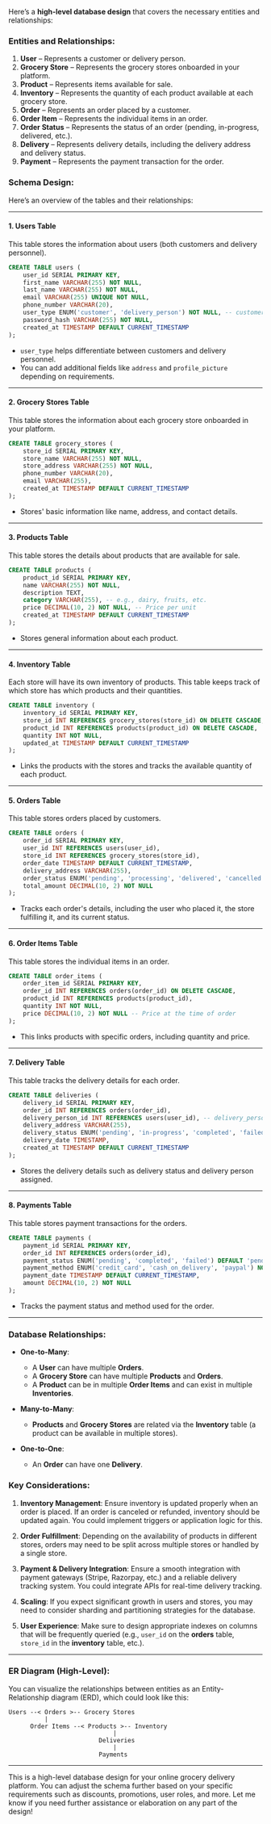 Here’s a **high-level database design** that covers the necessary entities and relationships:

### **Entities and Relationships**:

1. **User** – Represents a customer or delivery person.
2. **Grocery Store** – Represents the grocery stores onboarded in your platform.
3. **Product** – Represents items available for sale.
4. **Inventory** – Represents the quantity of each product available at each grocery store.
5. **Order** – Represents an order placed by a customer.
6. **Order Item** – Represents the individual items in an order.
7. **Order Status** – Represents the status of an order (pending, in-progress, delivered, etc.).
8. **Delivery** – Represents delivery details, including the delivery address and delivery status.
9. **Payment** – Represents the payment transaction for the order.

### **Schema Design**:

Here’s an overview of the tables and their relationships:

---

#### 1. **Users Table**

This table stores the information about users (both customers and delivery personnel).

```sql
CREATE TABLE users (
    user_id SERIAL PRIMARY KEY,
    first_name VARCHAR(255) NOT NULL,
    last_name VARCHAR(255) NOT NULL,
    email VARCHAR(255) UNIQUE NOT NULL,
    phone_number VARCHAR(20),
    user_type ENUM('customer', 'delivery_person') NOT NULL, -- customer or delivery person
    password_hash VARCHAR(255) NOT NULL,
    created_at TIMESTAMP DEFAULT CURRENT_TIMESTAMP
);
```

- `user_type` helps differentiate between customers and delivery personnel.
- You can add additional fields like `address` and `profile_picture` depending on requirements.

---

#### 2. **Grocery Stores Table**

This table stores the information about each grocery store onboarded in your platform.

```sql
CREATE TABLE grocery_stores (
    store_id SERIAL PRIMARY KEY,
    store_name VARCHAR(255) NOT NULL,
    store_address VARCHAR(255) NOT NULL,
    phone_number VARCHAR(20),
    email VARCHAR(255),
    created_at TIMESTAMP DEFAULT CURRENT_TIMESTAMP
);
```

- Stores' basic information like name, address, and contact details.

---

#### 3. **Products Table**

This table stores the details about products that are available for sale.

```sql
CREATE TABLE products (
    product_id SERIAL PRIMARY KEY,
    name VARCHAR(255) NOT NULL,
    description TEXT,
    category VARCHAR(255), -- e.g., dairy, fruits, etc.
    price DECIMAL(10, 2) NOT NULL, -- Price per unit
    created_at TIMESTAMP DEFAULT CURRENT_TIMESTAMP
);
```

- Stores general information about each product.

---

#### 4. **Inventory Table**

Each store will have its own inventory of products. This table keeps track of which store has which products and their quantities.

```sql
CREATE TABLE inventory (
    inventory_id SERIAL PRIMARY KEY,
    store_id INT REFERENCES grocery_stores(store_id) ON DELETE CASCADE,
    product_id INT REFERENCES products(product_id) ON DELETE CASCADE,
    quantity INT NOT NULL,
    updated_at TIMESTAMP DEFAULT CURRENT_TIMESTAMP
);
```

- Links the products with the stores and tracks the available quantity of each product.

---

#### 5. **Orders Table**

This table stores orders placed by customers.

```sql
CREATE TABLE orders (
    order_id SERIAL PRIMARY KEY,
    user_id INT REFERENCES users(user_id),
    store_id INT REFERENCES grocery_stores(store_id),
    order_date TIMESTAMP DEFAULT CURRENT_TIMESTAMP,
    delivery_address VARCHAR(255),
    order_status ENUM('pending', 'processing', 'delivered', 'cancelled') DEFAULT 'pending',
    total_amount DECIMAL(10, 2) NOT NULL
);
```

- Tracks each order's details, including the user who placed it, the store fulfilling it, and its current status.

---

#### 6. **Order Items Table**

This table stores the individual items in an order.

```sql
CREATE TABLE order_items (
    order_item_id SERIAL PRIMARY KEY,
    order_id INT REFERENCES orders(order_id) ON DELETE CASCADE,
    product_id INT REFERENCES products(product_id),
    quantity INT NOT NULL,
    price DECIMAL(10, 2) NOT NULL -- Price at the time of order
);
```

- This links products with specific orders, including quantity and price.

---

#### 7. **Delivery Table**

This table tracks the delivery details for each order.

```sql
CREATE TABLE deliveries (
    delivery_id SERIAL PRIMARY KEY,
    order_id INT REFERENCES orders(order_id),
    delivery_person_id INT REFERENCES users(user_id), -- delivery_person
    delivery_address VARCHAR(255),
    delivery_status ENUM('pending', 'in-progress', 'completed', 'failed') DEFAULT 'pending',
    delivery_date TIMESTAMP,
    created_at TIMESTAMP DEFAULT CURRENT_TIMESTAMP
);
```

- Stores the delivery details such as delivery status and delivery person assigned.

---

#### 8. **Payments Table**

This table stores payment transactions for the orders.

```sql
CREATE TABLE payments (
    payment_id SERIAL PRIMARY KEY,
    order_id INT REFERENCES orders(order_id),
    payment_status ENUM('pending', 'completed', 'failed') DEFAULT 'pending',
    payment_method ENUM('credit_card', 'cash_on_delivery', 'paypal') NOT NULL,
    payment_date TIMESTAMP DEFAULT CURRENT_TIMESTAMP,
    amount DECIMAL(10, 2) NOT NULL
);
```

- Tracks the payment status and method used for the order.

---

### **Database Relationships:**

- **One-to-Many**:
    - A **User** can have multiple **Orders**.
    - A **Grocery Store** can have multiple **Products** and **Orders**.
    - A **Product** can be in multiple **Order Items** and can exist in multiple **Inventories**.

- **Many-to-Many**:
    - **Products** and **Grocery Stores** are related via the **Inventory** table (a product can be available in multiple stores).

- **One-to-One**:
    - An **Order** can have one **Delivery**.

### **Key Considerations:**

1. **Inventory Management**: Ensure inventory is updated properly when an order is placed. If an order is canceled or refunded, inventory should be updated again. You could implement triggers or application logic for this.

2. **Order Fulfillment**: Depending on the availability of products in different stores, orders may need to be split across multiple stores or handled by a single store.

3. **Payment & Delivery Integration**: Ensure a smooth integration with payment gateways (Stripe, Razorpay, etc.) and a reliable delivery tracking system. You could integrate APIs for real-time delivery tracking.

4. **Scaling**: If you expect significant growth in users and stores, you may need to consider sharding and partitioning strategies for the database.

5. **User Experience**: Make sure to design appropriate indexes on columns that will be frequently queried (e.g., `user_id` on the **orders** table, `store_id` in the **inventory** table, etc.).

---

### **ER Diagram (High-Level)**:

You can visualize the relationships between entities as an Entity-Relationship diagram (ERD), which could look like this:

```
Users --< Orders >-- Grocery Stores
          |
      Order Items --< Products >-- Inventory
                             |
                         Deliveries
                             |
                         Payments
```

---

This is a high-level database design for your online grocery delivery platform. You can adjust the schema further based on your specific requirements such as discounts, promotions, user roles, and more. Let me know if you need further assistance or elaboration on any part of the design!